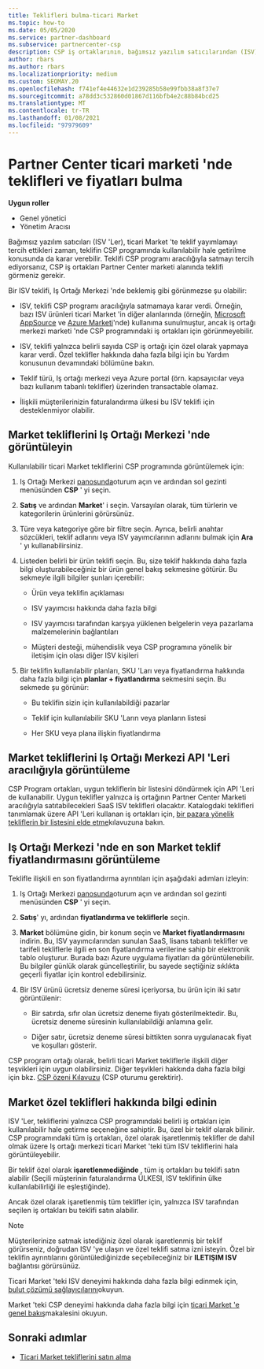 ```yaml
---
title: Teklifleri bulma-ticari Market
ms.topic: how-to
ms.date: 05/05/2020
ms.service: partner-dashboard
ms.subservice: partnercenter-csp
description: CSP iş ortaklarının, bağımsız yazılım satıcılarından (ISV) SaaS teklifleri veya fiyatlandırma için Market 'i görüntülemek veya aramak üzere Iş ortağı merkezini nasıl kullanabileceği hakkında bilgi edinin.
author: rbars
ms.author: rbars
ms.localizationpriority: medium
ms.custom: SEOMAY.20
ms.openlocfilehash: f741ef4e44632e1d239285b58e99fbb38a8f37e7
ms.sourcegitcommit: a78dd3c532860d01867d116bfb4e2c88b84bcd25
ms.translationtype: MT
ms.contentlocale: tr-TR
ms.lasthandoff: 01/08/2021
ms.locfileid: "97979609"
---
```

# <a name="discover-offers-and-pricing-in-partner-center-commercial-marketplace"></a>Partner Center ticari marketi 'nde teklifleri ve fiyatları bulma

**Uygun roller**

- Genel yönetici
- Yönetim Aracısı

Bağımsız yazılım satıcıları (ISV 'Ler), ticari Market 'te teklif yayımlamayı tercih ettikleri zaman, teklifin CSP programında kullanılabilir hale getirilme konusunda da karar verebilir. Teklifi CSP programı aracılığıyla satmayı tercih ediyorsanız, CSP iş ortakları Partner Center marketi alanında teklifi görmeniz gerekir.

Bir ISV teklifi, Iş Ortağı Merkezi 'nde beklemiş gibi görünmezse şu olabilir:

- ISV, teklifi CSP programı aracılığıyla satmamaya karar verdi. Örneğin, bazı ISV ürünleri ticari Market 'in diğer alanlarında (örneğin, [Microsoft AppSource](https://appsource.microsoft.com/) ve [Azure Marketi](https://azuremarketplace.microsoft.com/)'nde) kullanıma sunulmuştur, ancak iş ortağı merkezi marketi 'nde CSP programındaki iş ortakları için görünmeyebilir.

- ISV, teklifi yalnızca belirli sayıda CSP iş ortağı için özel olarak yapmaya karar verdi. Özel teklifler hakkında daha fazla bilgi için bu Yardım konusunun devamındaki bölümüne bakın.

- Teklif türü, Iş ortağı merkezi veya Azure portal (örn. kapsayıcılar veya bazı kullanım tabanlı teklifler) üzerinden transactable olamaz.

- İlişkili müşterilerinizin faturalandırma ülkesi bu ISV teklifi için desteklenmiyor olabilir.

## <a name="view-marketplace-offers-in-partner-center"></a>Market tekliflerini Iş Ortağı Merkezi 'nde görüntüleyin

Kullanılabilir ticari Market tekliflerini CSP programında görüntülemek için:

1. Iş Ortağı Merkezi [panosunda](https://partner.microsoft.com/dashboard)oturum açın ve ardından sol gezinti menüsünden **CSP** ' yi seçin.

2. **Satış** ve ardından **Market**' i seçin. Varsayılan olarak, tüm türlerin ve kategorilerin ürünlerini görürsünüz.

3. Türe veya kategoriye göre bir filtre seçin. Ayrıca, belirli anahtar sözcükleri, teklif adlarını veya ISV yayımcılarının adlarını bulmak için **Ara** ' yı kullanabilirsiniz.

4. Listeden belirli bir ürün teklifi seçin. Bu, size teklif hakkında daha fazla bilgi oluşturabileceğiniz bir ürün genel bakış sekmesine götürür. Bu sekmeyle ilgili bilgiler şunları içerebilir: 

    - Ürün veya teklifin açıklaması

    - ISV yayımcısı hakkında daha fazla bilgi

    - ISV yayımcısı tarafından karşıya yüklenen belgelerin veya pazarlama malzemelerinin bağlantıları

    - Müşteri desteği, mühendislik veya CSP programına yönelik bir iletişim için olası diğer ISV kişileri

5. Bir teklifin kullanılabilir planları, SKU 'Ları veya fiyatlandırma hakkında daha fazla bilgi için **planlar + fiyatlandırma** sekmesini seçin. Bu sekmede şu görünür:

    - Bu teklifin sizin için kullanılabildiği pazarlar

    - Teklif için kullanılabilir SKU 'Ların veya planların listesi

    - Her SKU veya plana ilişkin fiyatlandırma

## <a name="view-marketplace-offers-via-partner-center-apis"></a>Market tekliflerini Iş Ortağı Merkezi API 'Leri aracılığıyla görüntüleme

CSP Program ortakları, uygun tekliflerin bir listesini döndürmek için API 'Leri de kullanabilir. Uygun teklifler yalnızca iş ortağının Partner Center Marketi aracılığıyla satıtabilecekleri SaaS ISV teklifleri olacaktır. Katalogdaki teklifleri tanımlamak üzere API 'Leri kullanan iş ortakları için, [bir pazara yönelik tekliflerin bir listesini elde etme](/partner-center/develop/create-subscription-azure-marketplace-products#get-a-list-of-offers-for-a-market)kılavuzuna bakın.

## <a name="view-the-latest-marketplace-offer-pricing-in-partner-center"></a>Iş Ortağı Merkezi 'nde en son Market teklif fiyatlandırmasını görüntüleme

Teklifle ilişkili en son fiyatlandırma ayrıntıları için aşağıdaki adımları izleyin:

1. Iş Ortağı Merkezi [panosunda](https://partner.microsoft.com/dashboard)oturum açın ve ardından sol gezinti menüsünden **CSP** ' yi seçin.

2. **Satış**' yı, ardından **fiyatlandırma ve tekliflerle** seçin.

3. **Market** bölümüne gidin, bir konum seçin ve **Market fiyatlandırmasını** indirin. Bu, ISV yayımcılarından sunulan SaaS, lisans tabanlı teklifler ve tarifeli tekliflerle ilgili en son fiyatlandırma verilerine sahip bir elektronik tablo oluşturur. Burada bazı Azure uygulama fiyatları da görüntülenebilir. Bu bilgiler günlük olarak güncelleştirilir, bu sayede seçtiğiniz sıklıkta geçerli fiyatlar için kontrol edebilirsiniz.

4. Bir ISV ürünü ücretsiz deneme süresi içeriyorsa, bu ürün için iki satır görüntülenir:

    - Bir satırda, sıfır olan ücretsiz deneme fiyatı gösterilmektedir. Bu, ücretsiz deneme süresinin kullanılabildiği anlamına gelir.

    - Diğer satır, ücretsiz deneme süresi bittikten sonra uygulanacak fiyat ve koşulları gösterir.

CSP program ortağı olarak, belirli ticari Market tekliflerle ilişkili diğer teşvikleri için uygun olabilirsiniz. Diğer teşvikleri hakkında daha fazla bilgi için bkz. [CSP özeni Kılavuzu](https://aka.ms/partnerincentives) (CSP oturumu gerektirir).

## <a name="learn-about-marketplace-exclusive-offers"></a>Market özel teklifleri hakkında bilgi edinin

ISV 'Ler, tekliflerini yalnızca CSP programındaki belirli iş ortakları için kullanılabilir hale getirme seçeneğine sahiptir. Bu, özel bir teklif olarak bilinir. CSP programındaki tüm iş ortakları, özel olarak işaretlenmiş teklifler de dahil olmak üzere Iş ortağı merkezi ticari Market 'teki tüm ISV tekliflerini hala görüntüleyebilir.

Bir teklif özel olarak **işaretlenmediğinde** , tüm iş ortakları bu teklifi satın alabilir (Seçili müşterinin faturalandırma ÜLKESI, ISV teklifinin ülke kullanılabilirliği ile eşleştiğinde).

Ancak özel olarak işaretlenmiş tüm teklifler için, yalnızca ISV tarafından seçilen iş ortakları bu teklifi satın alabilir.

> [!NOTE]
> Müşterilerinize satmak istediğiniz özel olarak işaretlenmiş bir teklif görürseniz, doğrudan ISV 'ye ulaşın ve özel teklifi satma izni isteyin. Özel bir teklifin ayrıntılarını görüntülediğinizde seçebileceğiniz bir **ILETIŞIM ISV** bağlantısı görürsünüz.

Ticari Market 'teki ISV deneyimi hakkında daha fazla bilgi edinmek için, [bulut çözümü sağlayıcılarını](/azure/marketplace/cloud-solution-providers)okuyun.

Market 'teki CSP deneyimi hakkında daha fazla bilgi için [ticari Market 'e genel bakış](csp-commercial-marketplace-overview.md)makalesini okuyun.

## <a name="next-steps"></a>Sonraki adımlar

- [Ticari Market tekliflerini satın alma](csp-commercial-marketplace-purchase.md)